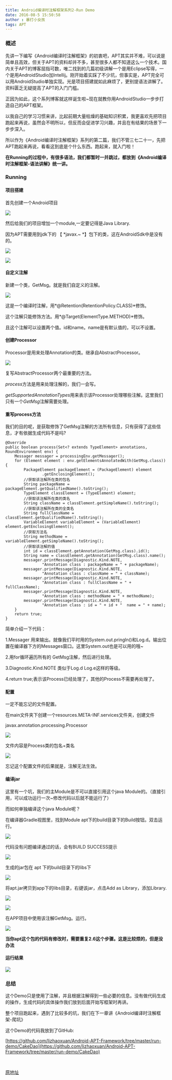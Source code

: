 ```yaml
---
title: Android编译时注解框架系列2-Run Demo
date: 2016-08-5 15:50:58
author : 暴打小女孩
tags: APT
---
```






### 概述

先讲一下编写《Android编译时注解框架》的初衷吧，APT其实并不难，可以说是简单且高效，但关于APT的资料却并不多，甚至很多人都不知道这么一个技术。国内关于APT的博客屈指可数，唯二找到的几篇初级讲解一个是用Eclipse写得，一个是用AndroidStudio加Intellij。刚开始着实踩了不少坑，但事实是，APT完全可以用AndroidStudio单独实现。光是项目搭建就如此麻烦了，更别提语法讲解了。资料匮乏无疑提高了APT的入门门槛。

正因为如此，这个系列博客就这样诞生啦~现在就教你用AndroidStudio一步步打造自己的APT框架。

<!-- more -->

以我自己的学习习惯来讲，比起前期大量枯燥的基础知识积累，我更喜欢先把项目跑起来再说，虽然会不明所以，但反而会促进学习兴趣，并且在有结果的场景下一步步深入。

所以作为《Android编译时注解框架》系列的第二篇，我们不管三七二十一，先把APT跑起来再说，看看这到底是个什么东西。跑起来，就入门啦！

**在Running的过程中，有很多语法，我们都暂时一并跳过，都放到《Android编译时注解框架-语法讲解》统一讲。**


### Running

#### 项目搭建

首先创建一个Android项目

![](http://img1.ph.126.net/u57VJi5uksh4duN6yMFxOA==/6631542754722720703.jpeg)


然后给我们的项目增加一个module,一定要记得是Java Library.

因为APT需要用到jdk下的 【 *javax.~ *】包下的类，这在AndroidSdk中是没有的。


![](http://img0.ph.126.net/UhzqKVMFfwu3ty-OxxyMCg==/6631790144838976047.jpeg)


![](http://img1.ph.126.net/F8_ZnOElNPV06vSCsJnvFw==/6631658203443642814.jpeg)


#### 自定义注解

新建一个类，GetMsg。就是我们自定义的注解。

![](http://img2.ph.126.net/cc1rbYqrXAfXk9lzz4dP8g==/6631577939094811679.jpeg)

这是一个编译时注解，用*@Retention(RetentionPolicy.CLASS)*修饰。

这个注解只能修饰方法。用*@Target(ElementType.METHOD)*修饰。

且这个注解可以设置两个值。id和name。name是有默认值的，可以不设置。 


#### 创建Processor

Processor是用来处理Annotation的类。继承自AbstractProcessor。

![](http://img0.ph.126.net/JcFdC1YgKtkFQGqozEa_iw==/6631616422001785860.jpeg)

复写AbstractProcessor两个最重要的方法。

*process*方法是用来处理注解的，我们一会写。

*getSupportedAnnotationTypes*用来表示该Processor处理哪些注解。这里我们只有一个*GetMsg*注解需要处理。


#### 重写process方法

我们的目的呢，是获取修饰了GetMsg注解的方法所有信息，只有获得了这些信息，才有依据生成代码不是吗?

    @Override
    public boolean process(Set<? extends TypeElement> annotations, RoundEnvironment env) {
        Messager messager = processingEnv.getMessager();
        for (Element element : env.getElementsAnnotatedWith(GetMsg.class)) {
            PackageElement packageElement = (PackageElement) element
                    .getEnclosingElement();
            //获取该注解所在类的包名
            String packageName = packageElement.getQualifiedName().toString();
            TypeElement classElement = (TypeElement) element;
            //获取该注解所在类的类名
            String className = classElement.getSimpleName().toString();
            //获取该注解所在类的全类名
            String fullClassName = classElement.getQualifiedName().toString();
            VariableElement variableElement = (VariableElement) element.getEnclosingElement();
            //获取方法名
            String methodName = variableElement.getSimpleName().toString();
            //获取该注解的值
            int id = classElement.getAnnotation(GetMsg.class).id();
            String name = classElement.getAnnotation(GetMsg.class).name();
            messager.printMessage(Diagnostic.Kind.NOTE,
                    "Annotation class : packageName = " + packageName);
            messager.printMessage(Diagnostic.Kind.NOTE,
                    "Annotation class : className = " + className);
            messager.printMessage(Diagnostic.Kind.NOTE,
                    "Annotation class : fullClassName = " + fullClassName);
            messager.printMessage(Diagnostic.Kind.NOTE,
                    "Annotation class : methodName = " + methodName);
            messager.printMessage(Diagnostic.Kind.NOTE,
                    "Annotation class : id = " + id + "  name = " + name);
        }
        return true;
    }



简单介绍一下代码：

1.Messager 用来输出。就像我们平时用的System.out.pringln()和Log.d。输出位置在编译器下方的Messages窗口。这里System.out也是可以用的哦~

2.用for循环遍历所有的 GetMsg注解，然后进行处理。

3.Diagnostic.Kind.NOTE 类似于Log.d Log.e这样的等级。

4.return true;表示该Process已经处理了，其他的Process不需要再处理了。

#### 配置

一定不能忘记的文件配置。

在main文件夹下创建一个resources.META-INF.services文件夹，创建文件

javax.annotation.processing.Processor

![](http://img1.ph.126.net/ODbgMyTTqIym9R-XzgPoWA==/6631704382932005509.jpeg)

文件内容是Process类的包名+类名

![](http://img0.ph.126.net/Q4hJNglipWrhbm8BCEXaWg==/6631701084397122195.jpeg)

忘记这个配置文件的后果就是，注解无法生效。

#### 编译jar

这里有一个坑，我们的主Module是不可以直接引用这个java Module的。（直接引用，可以成功运行一次~修改代码以后就不能运行了）

而如何单独编译这个java Module呢？

在编译器Gradle视图里，找到Module apt下的build目录下的Build按钮。双击运行。

![](http://img0.ph.126.net/VhQ-R3WDsxyN0Jj-tjlbOw==/6631456992815762880.jpeg)


代码没有问题编译通过的话，会有BUILD SUCCESS提示

![](http://img1.ph.126.net/aLdtGF6QzHmAx9RgQA9xUg==/6631790144838976048.jpeg)

生成的jar包在 apt 下的build目录下的libs下

![](http://img2.ph.126.net/RpZ7TNvkMhh16qZw1Mickg==/6631662601490157227.jpeg)

将apt.jar拷贝到app下的libs目录，右键该jar，点击Add as Library，添加Library.

![](http://img2.ph.126.net/j5zjxfuq-5c7iitXiRIyvA==/6631606526397135920.jpeg)

![](http://img2.ph.126.net/BG1Js3oL3cgWFoiqyK2gGQ==/6631701084397122194.jpeg)

在APP项目中使用该注解GetMsg。运行。

![](http://img2.ph.126.net/Qy8xMkNkIv20akzOwLwqpA==/6631748363397120041.jpegg)


**当你apt这个包的代码有修改时，需要重复2.6这个步骤。这是比较烦的，但是没办法**


#### 运行结果

![](http://img1.ph.126.net/TdCL0wMyvStVQ_yBDMst8Q==/6631771453141303831.jpeg)


### 总结


这个Demo只是使用了注解，并且根据注解得到一些必要的信息。没有做代码生成的操作，生成代码的具体操作我们放到后面开始写框架时再讲。

整个项目跑起来，遇到了比较多的坑，我们在下一章讲《Android编译时注解框架-爬坑》

这个Demo的代码我放到了GitHub:

[https://github.com/lizhaoxuan/Android-APT-Framework/tree/master/run-demo/CakeDao](https://github.com/lizhaoxuan/Android-APT-Framework/tree/master/run-demo/CakeDao)

</br>

[原地址](https://lizhaoxuan.github.io/2016/07/17/apt-run_demo/)

